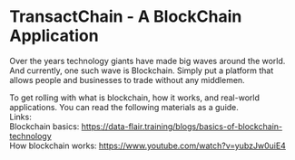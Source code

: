 # TransactChain - A BlockChain Application
Over the years technology giants have made big waves around the world. And currently, one such wave is Blockchain. Simply put a platform that allows people and businesses to trade without any middlemen. <br />

To get rolling with what is blockchain, how it works, and real-world applications. You can read the following materials as a guide. <br />
Links: <br />
Blockchain basics: https://data-flair.training/blogs/basics-of-blockchain-technology <br />
How blockchain works: https://www.youtube.com/watch?v=yubzJw0uiE4 
